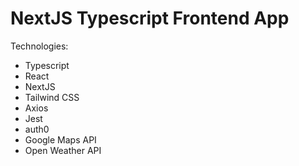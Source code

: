 # NextJS Typescript Frontend App

Technologies:

- Typescript
- React
- NextJS
- Tailwind CSS
- Axios
- Jest
- auth0
- Google Maps API
- Open Weather API
